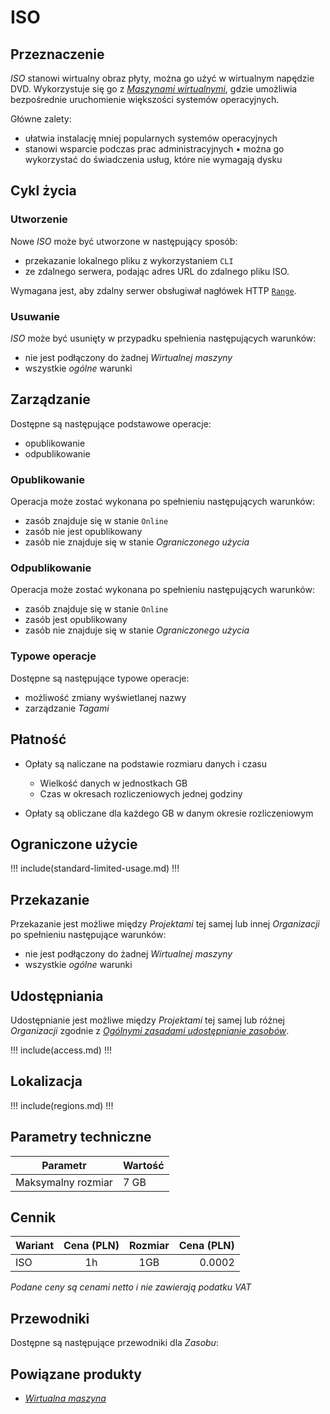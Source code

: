# ISO

## Przeznaczenie

*ISO* stanowi wirtualny obraz płyty, można go użyć w wirtualnym napędzie DVD. Wykorzystuje się go z *[Maszynami wirtualnymi](/resource/compute/virtual-machine.md)*, gdzie umożliwia bezpośrednie uruchomienie większości systemów operacyjnych.

Główne zalety:

* ułatwia instalację mniej popularnych systemów operacyjnych
* stanowi wsparcie podczas prac administracyjnych
• można go wykorzystać do świadczenia usług, które nie wymagają dysku

## Cykl życia

### Utworzenie

Nowe *ISO* może być utworzone w następujący sposób:

* przekazanie lokalnego pliku z wykorzystaniem `CLI`
* ze zdalnego serwera, podając adres URL do zdalnego pliku ISO.

Wymagana jest, aby zdalny serwer obsługiwał nagłówek HTTP [`Range`](https://tools.ietf.org/html/rfc7233).

### Usuwanie

*ISO* może być usunięty w przypadku spełnienia następujących warunków:

* nie jest podłączony do żadnej *Wirtualnej maszyny*
* wszystkie *ogólne* warunki

## Zarządzanie

Dostępne są następujące podstawowe operacje:

 * opublikowanie
 * odpublikowanie
 
### Opublikowanie

Operacja może zostać wykonana po spełnieniu następujących warunków: 

* zasób znajduje się w stanie ```Online```
* zasób nie jest opublikowany
* zasób nie znajduje się w stanie *Ograniczonego użycia*

### Odpublikowanie

Operacja może zostać wykonana po spełnieniu następujących warunków: 

* zasób znajduje się w stanie ```Online```
* zasób jest opublikowany
* zasób nie znajduje się w stanie *Ograniczonego użycia*

### Typowe operacje

Dostępne są następujące typowe operacje:

* możliwość zmiany wyświetlanej nazwy
* zarządzanie *Tagami*

## Płatność

* Opłaty są naliczane na podstawie rozmiaru danych i czasu

    * Wielkość danych w jednostkach GB
    * Czas w okresach rozliczeniowych jednej godziny

* Opłaty są obliczane dla każdego GB w danym okresie rozliczeniowym

## Ograniczone użycie

!!! include(standard-limited-usage.md) !!!

## Przekazanie

Przekazanie jest możliwe między *Projektami* tej samej lub innej *Organizacji* po spełnieniu następujące warunków:

* nie jest podłączony do żadnej *Wirtualnej maszyny*
* wszystkie *ogólne* warunki

## Udostępniania

Udostępnianie jest możliwe między *Projektami* tej samej lub różnej *Organizacji* zgodnie z *[Ogólnymi zasadami udostępnianie zasobów]()*.

!!! include(access.md) !!!

## Lokalizacja

!!! include(regions.md) !!!

## Parametry techniczne

Parametr           | Wartość
------------------ | ---
Maksymalny rozmiar | 7 GB

## Cennik

Wariant | Cena (PLN) | Rozmiar | Cena (PLN)
------- | :--------: | :-----: | ---------:
ISO     |     1h     | 1GB     |     0.0002

*Podane ceny są cenami netto i nie zawierają podatku VAT*

## Przewodniki

Dostępne są następujące przewodniki dla *Zasobu*:

<PageList path_re="guide/storage/iso/"/>

## Powiązane produkty

* *[Wirtualna maszyna](/resource/compute/virtual-machine.md)*